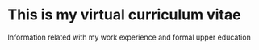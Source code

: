 # This is my virtual curriculum vitae

Information related with my work experience and formal upper education
